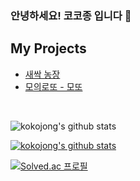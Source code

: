 ### 안녕하세요! 코코종 입니다 🤗

<!--
**kokojong/kokojong** is a ✨ _special_ ✨ repository because its `README.md` (this file) appears on your GitHub profile.

Here are some ideas to get you started:

- 🔭 I’m currently working on ...
- 🌱 I’m currently learning ...
- 👯 I’m looking to collaborate on ...
- 🤔 I’m looking for help with ...
- 💬 Ask me about ...
- 📫 How to reach me: ...
- 😄 Pronouns: ...
- ⚡ Fun fact: ...
-->

## My Projects

- [새싹 농장](https://github.com/kokojong/SeSAC_Project/tree/master/SeSAC_week14_SeSACFarm)
- [모의로또 - 모또](https://github.com/kokojong/SeSAC_Motto)



</br>

![kokojong's github stats](https://github-readme-stats.vercel.app/api?username=kokojong&show_icons=true)

[![kokojong's github stats](https://github-readme-stats.vercel.app/api/top-langs/?username=kokojong&show_icons=true&hide_border=true&title_color=004386&icon_color=004386&layout=compact)](https://github.com/kokojong)

[![Solved.ac 프로필](http://mazassumnida.wtf/api/generate_badge?boj=kokojong)](https://solved.ac/kokojong)
